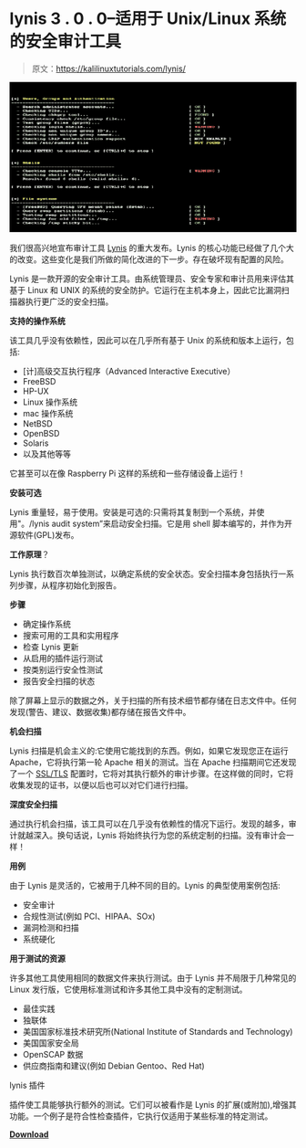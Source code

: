 # lynis 3 . 0 . 0–适用于 Unix/Linux 系统的安全审计工具

> 原文：<https://kalilinuxtutorials.com/lynis/>

[![Lynis 3.0.0 – Security Auditing Tool for Unix/Linux Systems](img/8b11cdb2c25fe421f98cf02590c47491.png "Lynis 3.0.0 – Security Auditing Tool for Unix/Linux Systems")](https://1.bp.blogspot.com/-_85gJcuOEZw/XwSMSlpSCXI/AAAAAAAAG04/pjqQLKNJGMsw7F2Yt7sP26mafGl6yTwIQCLcBGAsYHQ/s1600/lynis%25281%2529.png)

我们很高兴地宣布审计工具 [Lynis](https://www.kitploit.com/search/label/Lynis) 的重大发布。Lynis 的核心功能已经做了几个大的改变。这些变化是我们所做的简化改进的下一步。存在破坏现有配置的风险。

Lynis 是一款开源的安全审计工具。由系统管理员、安全专家和审计员用来评估其基于 Linux 和 UNIX 的系统的安全防护。它运行在主机本身上，因此它比漏洞扫描器执行更广泛的安全扫描。

**支持的操作系统**

该工具几乎没有依赖性，因此可以在几乎所有基于 Unix 的系统和版本上运行，包括:

*   [计]高级交互执行程序（Advanced Interactive Executive）
*   FreeBSD
*   HP-UX
*   Linux 操作系统
*   mac 操作系统
*   NetBSD
*   OpenBSD
*   Solaris
*   以及其他等等

它甚至可以在像 Raspberry Pi 这样的系统和一些存储设备上运行！

**安装可选**

Lynis 重量轻，易于使用。安装是可选的:只需将其复制到一个系统，并使用"。/lynis audit system”来启动安全扫描。它是用 shell 脚本编写的，并作为开源软件(GPL)发布。

**工作原理**？

Lynis 执行数百次单独测试，以确定系统的安全状态。安全扫描本身包括执行一系列步骤，从程序初始化到报告。

**步骤**

*   确定操作系统
*   搜索可用的工具和实用程序
*   检查 Lynis 更新
*   从启用的插件运行测试
*   按类别运行安全性测试
*   报告安全扫描的状态

除了屏幕上显示的数据之外，关于扫描的所有技术细节都存储在日志文件中。任何发现(警告、建议、数据收集)都存储在报告文件中。

**机会扫描**

Lynis 扫描是机会主义的:它使用它能找到的东西。例如，如果它发现您正在运行 Apache，它将执行第一轮 Apache 相关的测试。当在 Apache 扫描期间它还发现了一个 [SSL/TLS](https://en.wikipedia.org/wiki/Transport_Layer_Security) 配置时，它将对其执行额外的审计步骤。在这样做的同时，它将收集发现的证书，以便以后也可以对它们进行扫描。

**深度安全扫描**

通过执行机会扫描，该工具可以在几乎没有依赖性的情况下运行。发现的越多，审计就越深入。换句话说，Lynis 将始终执行为您的系统定制的扫描。没有审计会一样！

**用例**

由于 Lynis 是灵活的，它被用于几种不同的目的。Lynis 的典型使用案例包括:

*   安全审计
*   合规性测试(例如 PCI、HIPAA、SOx)
*   漏洞检测和扫描
*   系统硬化

**用于测试的资源**

许多其他工具使用相同的数据文件来执行测试。由于 Lynis 并不局限于几种常见的 Linux 发行版，它使用标准测试和许多其他工具中没有的定制测试。

*   最佳实践
*   独联体
*   美国国家标准技术研究所(National Institute of Standards and Technology)
*   美国国家安全局
*   OpenSCAP 数据
*   供应商指南和建议(例如 Debian Gentoo、Red Hat)

lynis 插件

插件使工具能够执行额外的测试。它们可以被看作是 Lynis 的扩展(或附加),增强其功能。一个例子是符合性检查插件，它执行仅适用于某些标准的特定测试。

[**Download**](https://cisofy.com/downloads/lynis/)
